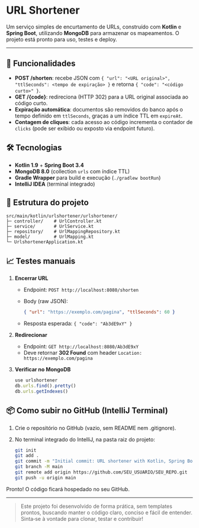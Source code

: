 # URL Shortener

Um serviço simples de encurtamento de URLs, construído com **Kotlin** e **Spring Boot**, utilizando **MongoDB** para armazenar os mapeamentos. O projeto está pronto para uso, testes e deploy.

---

## 🚀 Funcionalidades

* **POST /shorten**: recebe JSON com `{ "url": "<URL original>", "ttlSeconds": <tempo de expiração> }` e retorna `{ "code": "<código curto>" }`.
* **GET /{code}**: redireciona (HTTP 302) para a URL original associada ao código curto.
* **Expiração automática**: documentos são removidos do banco após o tempo definido em `ttlSeconds`, graças a um índice TTL em `expireAt`.
* **Contagem de cliques**: cada acesso ao código incrementa o contador de `clicks` (pode ser exibido ou exposto via endpoint futuro).

## 🛠 Tecnologias

* **Kotlin 1.9** + **Spring Boot 3.4**
* **MongoDB 8.0** (collection `urls` com índice TTL)
* **Gradle Wrapper** para build e execução (`./gradlew bootRun`)
* **IntelliJ IDEA** (terminal integrado)

## 📂 Estrutura do projeto

```
src/main/kotlin/urlshortener/urlshortener/
├─ controller/    # UrlController.kt
├─ service/       # UrlService.kt
├─ repository/    # UrlMappingRepository.kt
├─ model/         # UrlMapping.kt
└─ UrlshortenerApplication.kt
```

## 📈 Testes manuais

1. **Encerrar URL**

   * Endpoint: `POST http://localhost:8080/shorten`
   * Body (raw JSON):

     ```json
     { "url": "https://exemplo.com/pagina", "ttlSeconds": 60 }
     ```
   * Resposta esperada: `{ "code": "Ab3dE9xY" }`

2. **Redirecionar**

   * Endpoint: `GET http://localhost:8080/Ab3dE9xY`
   * Deve retornar **302 Found** com header `Location: https://exemplo.com/pagina`

3. **Verificar no MongoDB**

   ```js
   use urlshortener
   db.urls.find().pretty()
   db.urls.getIndexes()
   ```

## 📦 Como subir no GitHub (IntelliJ Terminal)

1. Crie o repositório no GitHub (vazio, sem README nem .gitignore).
2. No terminal integrado do IntelliJ, na pasta raiz do projeto:

   ```bash
   git init
   git add .
   git commit -m "Initial commit: URL shortener with Kotlin, Spring Boot and MongoDB"
   git branch -M main
   git remote add origin https://github.com/SEU_USUARIO/SEU_REPO.git
   git push -u origin main
   ```

Pronto! O código ficará hospedado no seu GitHub.

---

> Este projeto foi desenvolvido de forma prática, sem templates prontos, buscando manter o código claro, conciso e fácil de entender. Sinta‑se à vontade para clonar, testar e contribuir!
